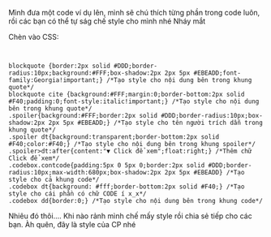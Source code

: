 Mình đưa một code ví dụ lên, mình sẽ chú thích từng phần trong code luôn, rồi các bạn có thể tự ság chế style cho mình nhé Nháy mắt

Chèn vào CSS:

```


blockquote {border:2px solid #DDD;border-radius:10px;background:#FFF;box-shadow:2px 2px 5px #EBEADD;font-family:Georgia!important;} /*Tạo style cho nội dung bên trong khung quote*/
blockquote cite {background:#FFF;margin:0;border-bottom:2px solid #F40;padding:0;font-style:italic!important;} /*Tạo style cho nội dung bên trong khung quote*/
.spoiler{background:#FFF;border:2px solid #DDD;border-radius:10px;box-shadow:2px 2px 5px #EBEADD;} /*Tạo style cho tên người trích dẫn trong khung quote*/
.spoiler dt{background:transparent;border-bottom:2px solid #F40;color:#F40;} /*Tạo style cho nội dung bên trong khung spoiler*/
.spoiler>dt:after{content:"▼ Click để xem";float:right;} /*Thêm chữ Click để xem*/
.codebox.contcode{padding:5px 0 5px 0;border:2px solid #DDD;border-radius:10px;max-width:680px;box-shadow:2px 2px 5px #EBEADD} /*Tạo style cho cả khung code*/
.codebox dt{background: #fff;border-bottom:2px solid #F40;} /*Tạo style cho cái phần có chữ CODE í x_x*/
.codebox dd{border:0;} /*Tạo style cho nội dung bên trong khung code*/
```

Nhiêu đó thôi.... Khi nào rảnh mình chế mấy style rồi chia sẻ tiếp cho các bạn.
Àh quên, đây là style của CP nhé